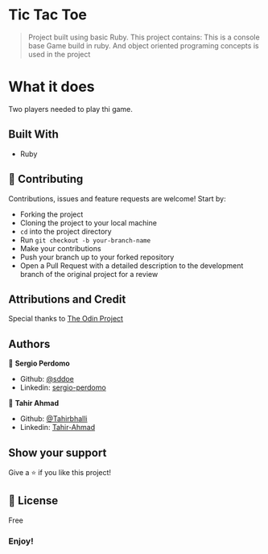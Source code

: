 # Tic Tac Toe
> Project built using basic Ruby.
  This project contains:
  This is a console base Game build in ruby. And object oriented programing concepts is used in the project
# What it does
Two players needed to play thi game.

## Built With
- Ruby

## 🤝 Contributing

Contributions, issues and feature requests are welcome! Start by:
* Forking the project
* Cloning the project to your local machine
* `cd` into the project directory
* Run `git checkout -b your-branch-name`
* Make your contributions
* Push your branch up to your forked repository
* Open a Pull Request with a detailed description to the development branch of the original project for a review

## Attributions and Credit
Special thanks to [The Odin Project](https://www.theodinproject.com/courses/ruby-programming/lessons/advanced-building-blocks) 

## Authors

👤 **Sergio Perdomo**

- Github: [@sddoe](https://github.com/sddoe)
- Linkedin: [sergio-perdomo](https://www.linkedin.com/in/sergio-david-perdomo-rivera-07b6b7b8/)

👤 **Tahir Ahmad**

- Github: [@Tahirbhalli](https://github.com/Tahirbhalli)
- Linkedin: [Tahir-Ahmad](https://www.linkedin.com/in/tahir-ahmad-483035164/)

## Show your support

Give a ⭐️ if you like this project!

## 📝 License

Free

### Enjoy!